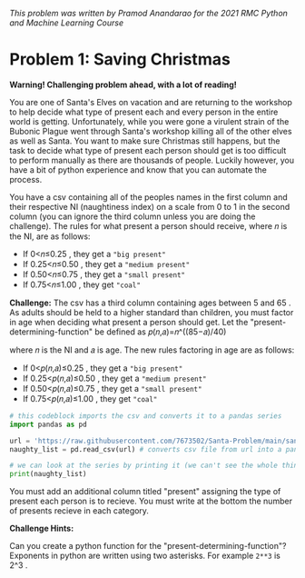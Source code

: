 _This problem was written by Pramod Anandarao for the 2021 RMC Python and Machine Learning Course_

# Problem 1: Saving Christmas
**Warning! Challenging problem ahead, with a lot of reading!**

You are one of Santa's Elves on vacation and are returning to the workshop to help decide what type of present each and every person in the entire world is getting. Unfortunately, while you were gone a virulent strain of the Bubonic Plague went through Santa's workshop killing all of the other elves as well as Santa. You want to make sure Christmas still happens, but the task to decide what type of present each person should get is too difficult to perform manually as there are thousands of people. Luckily however, you have a bit of python experience and know that you can automate the process.

You have a csv containing all of the peoples names in the first column and their respective NI (naughtiness index) on a scale from 0 to 1 in the second column (you can ignore the third column unless you are doing the challenge). The rules for what present a person should receive, where  𝑛  is the NI, are as follows:

- If  0<𝑛≤0.25 , they get a `"big present"`
- If  0.25<𝑛≤0.50 , they get a `"medium present"`
- If  0.50<𝑛≤0.75 , they get a `"small present"`
- If  0.75<𝑛≤1.00 , they get `"coal"`

**Challenge:** The csv has a third column containing ages between  5  and  65 . As adults should be held to a higher standard than children, you must factor in age when deciding what present a person should get. Let the "present-determining-function" be defined as
𝑝(𝑛,𝑎)=𝑛^((85−𝑎)/40) 

where  𝑛  is the NI and  𝑎  is age. The new rules factoring in age are as follows:

- If  0<𝑝(𝑛,𝑎)≤0.25 , they get a `"big present"`
- If  0.25<𝑝(𝑛,𝑎)≤0.50 , they get a `"medium present"`
- If  0.50<𝑝(𝑛,𝑎)≤0.75 , they get a `"small present"`
- If  0.75<𝑝(𝑛,𝑎)≤1.00 , they get `"coal"`

```python
# this codeblock imports the csv and converts it to a pandas series
import pandas as pd

url = 'https://raw.githubusercontent.com/7673502/Santa-Problem/main/santaproblem.csv'
naughty_list = pd.read_csv(url) # converts csv file from url into a pandas DataFrame

# we can look at the series by printing it (we can't see the whole thing because it's so big - 250021 rows!)
print(naughty_list)
```

You must add an additional column titled "present" assigning the type of present each person is to recieve. You must write at the bottom the number of presents recieve in each category.

**Challenge Hints:**

Can you create a python function for the "present-determining-function"?
Exponents in python are written using two asterisks. For example `2**3` is  2^3 .
